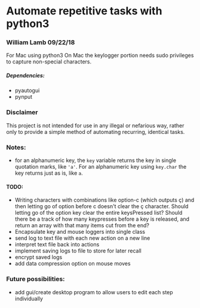 # Automate repetitive tasks with python3

### William Lamb 09/22/18

For Mac using python3
On Mac the keylogger portion needs sudo privileges to capture non-special characters.

##### Dependencies:
- pyautogui
- pynput

### Disclaimer
This project is not intended for use in any illegal or nefarious way, rather only to provide a simple method of automating recurring, identical tasks.

### Notes:
- for an alphanumeric key, the `key` variable returns the key in single quotation marks, like `'a'`. For an alphanumeric key using `key.char` the key returns just as is, like `a`.

#### TODO:
- Writing characters with combinations like option-c (which outputs ç) and then letting go of option before c doesn't clear the ç character. Should letting go of the option key clear the entire keysPressed list? Should there be a track of how many keypresses before a key is released, and return an array with that many items cut from the end?
- Encapsulate key and mouse loggers into single class
- send log to text file with each new action on a new line
- interpret text file back into actions
- implement saving logs to file to store for later recall
- encrypt saved logs
- add data compression option on mouse moves

### Future possibilities:
- add gui/create desktop program to allow users to edit each step individually
